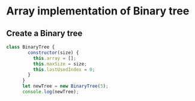 # Array implementation of Binary tree

## Create a Binary tree

```javascript
class BinaryTree {
        constructor(size) {
          this.array = [];
          this.maxSize = size;
          this.lastUsedIndex = 0;
        }
      }
      let newTree = new BinaryTree(5);
      console.log(newTree);
```












